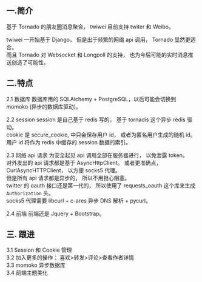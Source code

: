 ## 一.简介

基于 Tornado 的朋友圈消息聚合， twiwei 目前支持 twiter 和 Weibo。  

twiwei 一开始基于 Django， 但是出于频繁的网络 api 调用， Tornado 显然更适合。  
而且 Tornado 对 Websocket 和 Longpoll 的支持， 也为今后可能的实时消息推送创造了可能性。  

## 二.特点

2.1 数据库
数据库用的 SQLAlchemy + PostgreSQL，以后可能会切换到 momoko (异步的数据库驱动)。  

2.2 session
session 是自己基于 redis 写的， 基于 tornadis 这个异步 redis 驱动。  
cookie 是 secure_cookie, 中只会保存用户 id， 或者为匿名用户生成的随机 id。  
用户 id 将作为 redis 中缓存的 session 数据的索引。  

2.3 网络 api 请求
为安全起见 api 调用全部在服务器进行， 以免泄露 token。  
对外发出的 api 请求都是基于 AsyncHttpClient。
或者更准确点， CurlAsyncHTTPClient， 以方便 socks5 代理。  
但是所有 api 请求都是异步的， 所以不用担心阻塞。  
twitter 的 oauth 接口还是第一代的， 所以使用了 requests_oauth 这个库来生成 `Authorization` 头。  
socks5 代理需要 libcurl + c-ares 异步 DNS 解析 + pycurl。  

2.4 前端
前端还是 Jquery + Bootstrap。  

## 三. 跟进

3.1 Session 和 Cookie 管理  
3.2 加入更多的操作： 喜欢>转发>评论>查看作者详情  
3.3 momoko 异步数据库  
3.4 前端主题美化  
